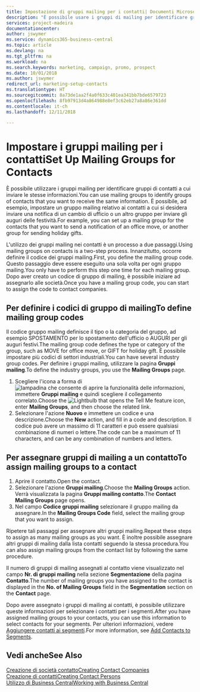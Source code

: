 ```yaml
---
title: Impostazione di gruppi mailing per i contatti| Documenti Microsoft
description: "È possibile usare i gruppi di mailing per identificare gruppi di contatti a cui inviare le stesse informazioni, ad esempio per una campagna marketing o promozionale."
services: project-madeira
documentationcenter: 
author: jswymer
ms.service: dynamics365-business-central
ms.topic: article
ms.devlang: na
ms.tgt_pltfrm: na
ms.workload: na
ms.search.keywords: marketing, campaign, promo, prospect
ms.date: 10/01/2018
ms.author: jswymer
redirect_url: marketing-setup-contacts
ms.translationtype: HT
ms.sourcegitcommit: 8a73de1aa2f4a0f633c401ea341bb7bde6579723
ms.openlocfilehash: 8fb97913d4a864988e8ef3c62eb27a8a86e361dd
ms.contentlocale: it-ch
ms.lasthandoff: 12/11/2018

---
```

# <a name="set-up-mailing-groups-for-contacts"></a><span data-ttu-id="25b10-103">Impostare i gruppi mailing per i contatti</span><span class="sxs-lookup"><span data-stu-id="25b10-103">Set Up Mailing Groups for Contacts</span></span>
<span data-ttu-id="25b10-104">È possibile utilizzare i gruppi mailing per identificare gruppi di contatti a cui inviare le stesse informazioni.</span><span class="sxs-lookup"><span data-stu-id="25b10-104">You can use mailing groups to identify groups of contacts that you want to receive the same information.</span></span> <span data-ttu-id="25b10-105">È possibile, ad esempio, impostare un gruppo mailing relativo ai contatti a cui si desidera inviare una notifica di un cambio di ufficio o un altro gruppo per inviare gli auguri delle festività.</span><span class="sxs-lookup"><span data-stu-id="25b10-105">For example, you can set up a mailing group for the contacts that you want to send a notification of an office move, or another group for sending holiday gifts.</span></span>

<span data-ttu-id="25b10-106">L'utilizzo dei gruppi mailing nei contatti è un processo a due passaggi.</span><span class="sxs-lookup"><span data-stu-id="25b10-106">Using mailing groups on contacts is a two-step process.</span></span> <span data-ttu-id="25b10-107">Innanzitutto, occorre definire il codice dei gruppi mailing.</span><span class="sxs-lookup"><span data-stu-id="25b10-107">First, you define the mailing group code.</span></span> <span data-ttu-id="25b10-108">Questo passaggio deve essere eseguito una sola volta per ogni gruppo mailing.</span><span class="sxs-lookup"><span data-stu-id="25b10-108">You only have to perform this step one time for each mailing group.</span></span> <span data-ttu-id="25b10-109">Dopo aver creato un codice di gruppo di mailing, è possibile iniziare ad assegnarlo alle società.</span><span class="sxs-lookup"><span data-stu-id="25b10-109">Once you have a mailing group code, you can start to assign the code to contact companies.</span></span>

## <a name="to-define-mailing-group-codes"></a><span data-ttu-id="25b10-110">Per definire i codici di gruppo di mailing</span><span class="sxs-lookup"><span data-stu-id="25b10-110">To define mailing group codes</span></span>
<span data-ttu-id="25b10-111">Il codice gruppo mailing definisce il tipo o la categoria del gruppo, ad esempio SPOSTAMENTO per lo spostamento dell'ufficio o AUGURI per gli auguri festivi.</span><span class="sxs-lookup"><span data-stu-id="25b10-111">The mailing group code defines the type or category of the group, such as MOVE for office move, or GIFT for holiday gift.</span></span> <span data-ttu-id="25b10-112">È possibile impostare più codici di settori industriali.</span><span class="sxs-lookup"><span data-stu-id="25b10-112">You can have several industry group codes.</span></span> <span data-ttu-id="25b10-113">Per definire i gruppi mailing, utilizzare la pagina **Gruppi mailing**.</span><span class="sxs-lookup"><span data-stu-id="25b10-113">To define the industry groups, you use the **Mailing Groups** page.</span></span>

1. <span data-ttu-id="25b10-114">Scegliere l'icona a forma di ![lampadina che consente di aprire la funzionalità delle informazioni](media/ui-search/search_small.png "Informazioni sull'operazione che si desidera eseguire"), immettere **Gruppi mailing** e quindi scegliere il collegamento correlato.</span><span class="sxs-lookup"><span data-stu-id="25b10-114">Choose the ![Lightbulb that opens the Tell Me feature](media/ui-search/search_small.png "Tell me what you want to do") icon, enter **Mailing Groups**, and then choose the related link.</span></span>
2. <span data-ttu-id="25b10-115">Selezionare l'azione **Nuovo** e immettere un codice e una descrizione.</span><span class="sxs-lookup"><span data-stu-id="25b10-115">Choose the **New** action, and fill in a code and description.</span></span> <span data-ttu-id="25b10-116">Il codice può avere un massimo di 11 caratteri e può essere qualsiasi combinazione di numeri o lettere.</span><span class="sxs-lookup"><span data-stu-id="25b10-116">The code can be a maximum of 11 characters, and can be any combination of numbers and letters.</span></span>

## <a name="AssignMailGroupContact"></a> <span data-ttu-id="25b10-117">Per assegnare gruppi di mailing a un contatto</span><span class="sxs-lookup"><span data-stu-id="25b10-117">To assign mailing groups to a contact</span></span>
1. <span data-ttu-id="25b10-118">Aprire il contatto.</span><span class="sxs-lookup"><span data-stu-id="25b10-118">Open the contact.</span></span>
2. <span data-ttu-id="25b10-119">Selezionare l'azione **Gruppi mailing**.</span><span class="sxs-lookup"><span data-stu-id="25b10-119">Choose the **Mailing Groups** action.</span></span> <span data-ttu-id="25b10-120">Verrà visualizzata la pagina **Gruppi mailing contatto**.</span><span class="sxs-lookup"><span data-stu-id="25b10-120">The **Contact Mailing Groups** page opens.</span></span>
3. <span data-ttu-id="25b10-121">Nel campo **Codice gruppi mailing** selezionare il gruppo mailing da assegnare.</span><span class="sxs-lookup"><span data-stu-id="25b10-121">In the **Mailing Groups Code** field, select the mailing group that you want to assign.</span></span>

<span data-ttu-id="25b10-122">Ripetere tali passaggi per assegnare altri gruppi mailing.</span><span class="sxs-lookup"><span data-stu-id="25b10-122">Repeat these steps to assign as many mailing groups as you want.</span></span> <span data-ttu-id="25b10-123">È inoltre possibile assegnare altri gruppi di mailing dalla lista contatti seguendo la stessa procedura.</span><span class="sxs-lookup"><span data-stu-id="25b10-123">You can also assign mailing groups from the contact list by following the same procedure.</span></span>

<span data-ttu-id="25b10-124">Il numero di gruppi di mailing assegnati al contatto viene visualizzato nel campo **Nr. di gruppi mailing** nella sezione **Segmentazione** della pagina **Contatto**.</span><span class="sxs-lookup"><span data-stu-id="25b10-124">The number of mailing groups you have assigned to the contact is displayed in the **No. of Mailing Groups** field in the **Segmentation** section on the **Contact** page.</span></span>

<span data-ttu-id="25b10-125">Dopo avere assegnato i gruppi di mailing ai contatti, è possibile utilizzare queste informazioni per selezionare i contatti per i segmenti.</span><span class="sxs-lookup"><span data-stu-id="25b10-125">After you have assigned mailing groups to your contacts, you can use this information to select contacts for your segments.</span></span> <span data-ttu-id="25b10-126">Per ulteriori informazioni, vedere [Aggiungere contatti ai segmenti](marketing-add-contact-segment.md).</span><span class="sxs-lookup"><span data-stu-id="25b10-126">For more information, see [Add Contacts to Segments](marketing-add-contact-segment.md).</span></span>

## <a name="see-also"></a><span data-ttu-id="25b10-127">Vedi anche</span><span class="sxs-lookup"><span data-stu-id="25b10-127">See Also</span></span>
[<span data-ttu-id="25b10-128">Creazione di società contatto</span><span class="sxs-lookup"><span data-stu-id="25b10-128">Creating Contact Companies</span></span>](marketing-create-contact-companies.md)  
[<span data-ttu-id="25b10-129">Creazione di contatti</span><span class="sxs-lookup"><span data-stu-id="25b10-129">Creating Contact Persons</span></span>](marketing-create-contact-persons.md)  
[<span data-ttu-id="25b10-130">Utilizzo di Business Central</span><span class="sxs-lookup"><span data-stu-id="25b10-130">Working with Business Central</span></span>](ui-work-product.md)

